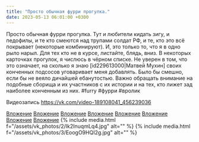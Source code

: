 ```yaml
---
title: "Просто обычная фурри прогулка."
date: 2023-05-13 06:01:00 +0300
---
```


Просто обычная фурри прогулка.
Тут и любители кидать зигу, и педофилы, и те кто смеются над трупами солдат РФ, и те, кто это всё покрывает (некоторые комбинируют). И, это только то, что я в одно рыло нарыл. Для тех кто не в курсе, листайте, блядь, вниз.
В некоторых карточках прогулок, я числюсь в чёрном списке. Не уверен в том, что это означает, на сколько я знаю [id229613000|Матвей Мухин] своих конченных подсосов уговаривает меня добавлять. Было бы смешно, если бы не веяло дичайшей ебанутостью.
Важно обращать внимание на подобные сборища и их участников с их истории и на тех, кто лижет зад наиболее конченным из них.
#furry #фурри #вролик


Видеозапись
https://vk.com/video-189108041_456239036


[Вложение](https://vk.com/photo41076938_457249796)
[Вложение](https://vk.com/photo41076938_457249815)
[Вложение](https://vk.com/photo41076938_457249795)
[Вложение](https://vk.com/photo41076938_457249810)
[Вложение](https://vk.com/photo41076938_457249797)
[Вложение](https://vk.com/photo41076938_457249798)
[Вложение](https://vk.com/video-189108041_456239036)
[Вложение](https://vk.com/video41076938_456239613)
{% include media.html f="/assets/vk_photos/2/Ik2InuqmLq4.jpg" alt="" %}
{% include media.html f="/assets/vk_photos/3/EoogO9HQI2g.jpg" alt="" %}
